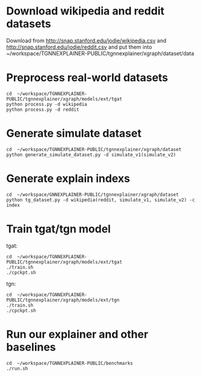 # Download wikipedia and reddit datasets
Download from http://snap.stanford.edu/jodie/wikipedia.csv and http://snap.stanford.edu/jodie/reddit.csv and put them into ~/workspace/TGNNEXPLAINER-PUBLIC/tgnnexplainer/xgraph/dataset/data


# Preprocess real-world datasets
```
cd  ~/workspace/TGNNEXPLAINER-PUBLIC/tgnnexplainer/xgraph/models/ext/tgat
python process.py -d wikipedia
python process.py -d reddit

```

# Generate simulate dataset
```
cd  ~/workspace/TGNNEXPLAINER-PUBLIC/tgnnexplainer/xgraph/dataset
python generate_simulate_dataset.py -d simulate_v1(simulate_v2)
```



# Generate explain indexs
```
cd  ~/workspace/GNNEXPLAINER-PUBLIC/tgnnexplainer/xgraph/dataset
python tg_dataset.py -d wikipedia(reddit, simulate_v1, simulate_v2) -c index
```

# Train tgat/tgn model
tgat:
```
cd  ~/workspace/TGNNEXPLAINER-PUBLIC/tgnnexplainer/xgraph/models/ext/tgat
./train.sh
./cpckpt.sh
```

tgn:
```
cd  ~/workspace/TGNNEXPLAINER-PUBLIC/tgnnexplainer/xgraph/models/ext/tgn
./train.sh
./cpckpt.sh
```

# Run our explainer and other  baselines
```
cd  ~/workspace/TGNNEXPLAINER-PUBLIC/benchmarks
./run.sh
``` 


